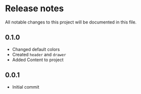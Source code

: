 # Release notes
All notable changes to this project will be documented in this file.

## 0.1.0
- Changed default colors
- Created `header` and `drawer`
- Added Content to project

## 0.0.1
- Initial commit
